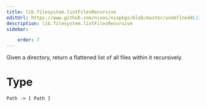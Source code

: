 ```yaml
---
title: lib.filesystem.listFilesRecursive
editUrl: https://www.github.com/nixos/nixpkgs/blob/master/undefined#L177C5
description: lib.filesystem.listFilesRecursive
sidebar:

    order: 7
---
```


Given a directory, return a flattened list of all files within it recursively.

# Type

```
Path -> [ Path ]
```



